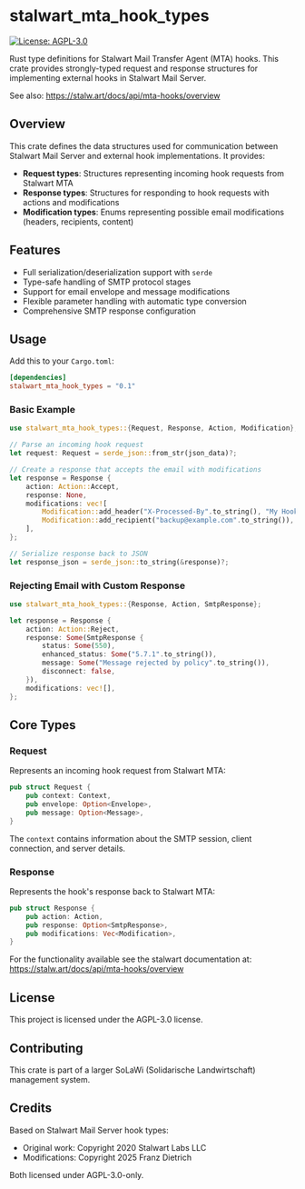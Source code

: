 # stalwart_mta_hook_types

[![License: AGPL-3.0](https://img.shields.io/badge/License-AGPL%203.0-blue.svg)](https://www.gnu.org/licenses/agpl-3.0)

Rust type definitions for Stalwart Mail Transfer Agent (MTA) hooks. This crate provides strongly-typed request and response structures for implementing external hooks in Stalwart Mail Server.

See also: https://stalw.art/docs/api/mta-hooks/overview

## Overview

This crate defines the data structures used for communication between Stalwart Mail Server and external hook implementations. It provides:

- **Request types**: Structures representing incoming hook requests from Stalwart MTA
- **Response types**: Structures for responding to hook requests with actions and modifications
- **Modification types**: Enums representing possible email modifications (headers, recipients, content)

## Features

- Full serialization/deserialization support with `serde`
- Type-safe handling of SMTP protocol stages
- Support for email envelope and message modifications
- Flexible parameter handling with automatic type conversion
- Comprehensive SMTP response configuration

## Usage

Add this to your `Cargo.toml`:

```toml
[dependencies]
stalwart_mta_hook_types = "0.1"
```

### Basic Example

```rust
use stalwart_mta_hook_types::{Request, Response, Action, Modification};

// Parse an incoming hook request
let request: Request = serde_json::from_str(json_data)?;

// Create a response that accepts the email with modifications
let response = Response {
    action: Action::Accept,
    response: None,
    modifications: vec![
        Modification::add_header("X-Processed-By".to_string(), "My Hook".to_string()),
        Modification::add_recipient("backup@example.com".to_string()),
    ],
};

// Serialize response back to JSON
let response_json = serde_json::to_string(&response)?;
```

### Rejecting Email with Custom Response

```rust
use stalwart_mta_hook_types::{Response, Action, SmtpResponse};

let response = Response {
    action: Action::Reject,
    response: Some(SmtpResponse {
        status: Some(550),
        enhanced_status: Some("5.7.1".to_string()),
        message: Some("Message rejected by policy".to_string()),
        disconnect: false,
    }),
    modifications: vec![],
};
```

## Core Types

### Request

Represents an incoming hook request from Stalwart MTA:

```rust
pub struct Request {
    pub context: Context,
    pub envelope: Option<Envelope>,
    pub message: Option<Message>,
}
```

The `context` contains information about the SMTP session, client connection, and server details.

### Response

Represents the hook's response back to Stalwart MTA:

```rust
pub struct Response {
    pub action: Action,
    pub response: Option<SmtpResponse>,
    pub modifications: Vec<Modification>,
}
```

For the functionality available see the stalwart documentation at: https://stalw.art/docs/api/mta-hooks/overview

## License

This project is licensed under the AGPL-3.0 license.

## Contributing

This crate is part of a larger SoLaWi (Solidarische Landwirtschaft) management system. 

## Credits

Based on Stalwart Mail Server hook types:
- Original work: Copyright 2020 Stalwart Labs LLC
- Modifications: Copyright 2025 Franz Dietrich

Both licensed under AGPL-3.0-only.
